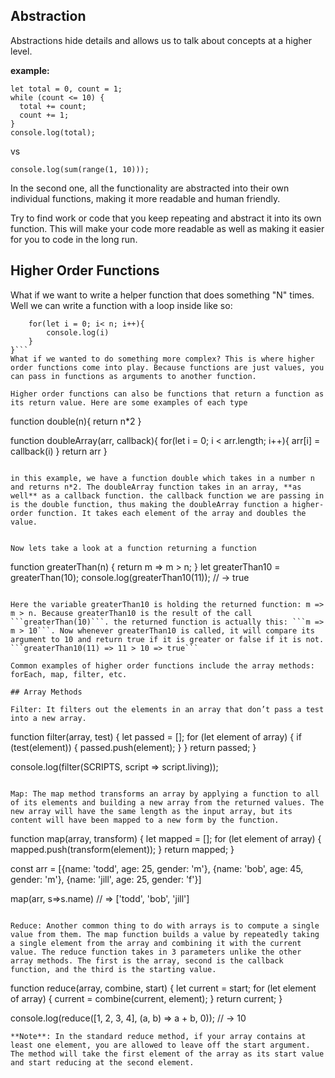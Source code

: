 ## Abstraction

Abstractions hide details and allows us to talk about concepts at a higher level.

**example:**
```
let total = 0, count = 1;
while (count <= 10) {
  total += count;
  count += 1;
}
console.log(total);
```

vs

```
console.log(sum(range(1, 10)));
```

In the second one, all the functionality are abstracted into their own individual functions, making it more readable and human friendly.

Try to find work or code that you keep repeating and abstract it into its own function. This will make your code more readable as well as making it easier for you to code in the long run.

## Higher Order Functions

What if we want to write a helper function that does something "N" times. Well we can write a function with a loop inside like so:
```function doManyTimes(n){
    for(let i = 0; i< n; i++){
        console.log(i)
    }
}```
What if we wanted to do something more complex? This is where higher order functions come into play. Because functions are just values, you can pass in functions as arguments to another function.

Higher order functions can also be functions that return a function as its return value. Here are some examples of each type

```
function double(n){
    return n*2
}

function doubleArray(arr, callback){
    for(let i = 0; i < arr.length; i++){
        arr[i] = callback(i)
    }
    return arr
}
```

in this example, we have a function double which takes in a number n and returns n*2. The doubleArray function takes in an array, **as well** as a callback function. the callback function we are passing in is the double function, thus making the doubleArray function a higher-order function. It takes each element of the array and doubles the value.


Now lets take a look at a function returning a function

```
function greaterThan(n) {
  return m => m > n;
}
let greaterThan10 = greaterThan(10);
console.log(greaterThan10(11));
// → true
```

Here the variable greaterThan10 is holding the returned function: m => m > n. Because greaterThan10 is the result of the call ```greaterThan(10)```. the returned function is actually this: ```m => m > 10```. Now whenever greaterThan10 is called, it will compare its argument to 10 and return true if it is greater or false if it is not. ```greaterThan10(11) => 11 > 10 => true```

Common examples of higher order functions include the array methods: forEach, map, filter, etc.

## Array Methods

Filter: It filters out the elements in an array that don’t pass a test into a new array.
```
function filter(array, test) {
  let passed = [];
  for (let element of array) {
    if (test(element)) {
      passed.push(element);
    }
  }
  return passed;
}

console.log(filter(SCRIPTS, script => script.living));
```

Map: The map method transforms an array by applying a function to all of its elements and building a new array from the returned values. The new array will have the same length as the input array, but its content will have been mapped to a new form by the function.

```
function map(array, transform) {
  let mapped = [];
  for (let element of array) {
    mapped.push(transform(element));
  }
  return mapped;
}

const arr = [{name: 'todd', age: 25, gender: 'm'}, {name: 'bob', age: 45, gender: 'm'}, {name: 'jill', age: 25, gender: 'f'}]

map(arr, s=>s.name)
// => ['todd', 'bob', 'jill']
```

Reduce: Another common thing to do with arrays is to compute a single value from them. The map function builds a value by repeatedly taking a single element from the array and combining it with the current value. The reduce function takes in 3 parameters unlike the other array methods. The first is the array, second is the callback function, and the third is the starting value.

```
function reduce(array, combine, start) {
  let current = start;
  for (let element of array) {
    current = combine(current, element);
  }
  return current;
}


console.log(reduce([1, 2, 3, 4], (a, b) => a + b, 0));
// → 10
```
**Note**: In the standard reduce method, if your array contains at least one element, you are allowed to leave off the start argument. The method will take the first element of the array as its start value and start reducing at the second element.